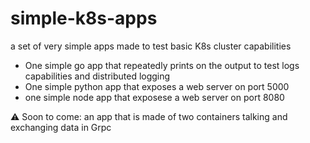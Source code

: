 # simple-k8s-apps
a set of very simple apps made to test basic K8s cluster capabilities

- One simple go app that repeatedly prints on the output to test logs capabilities and distributed logging
- One simple python app that exposes a web server on port 5000
- one simple node app that exposese a web server on port 8080

⚠️ Soon to come: an app that is made of two containers talking and exchanging data in Grpc
